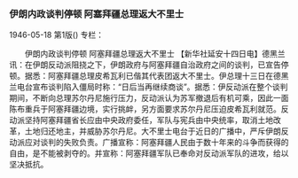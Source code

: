 ### 伊朗内政谈判停顿  阿塞拜疆总理返大不里士

1946-05-18
第1版()
专栏：

　　伊朗内政谈判停顿
    阿塞拜疆总理返大不里士
    【新华社延安十四日电】德黑兰讯：在伊朗反动派阻挠之下，伊朗政府与阿塞拜疆自治政府之间的谈判，已宣告停顿。据悉：阿塞拜疆总理皮希瓦利已偕其代表团返大不里士。伊总理十三日在德黑兰电台宣布谈判陷入僵局时称：“日后当再继续商谈”。据悉：伊反动派在整个谈判期间，不断向总理苏尔丹尼施行压力，反动派认为苏军撤退后有机可乘，因此一面陈布重兵于阿塞拜疆边境，实行挑衅，另方面要求苏尔丹尼压迫皮希瓦利就范。反动派坚持阿塞拜疆省长应由中央政府委任，军队与宪兵由中央统率，取消土地改革，土地归还地主，并威胁苏尔丹尼。大不里士电台于近日的广播中，严斥伊朗反动派应对谈判的失败负责。广播宣称：阿塞拜疆人民由于数十年来的斗争而获得的自由，是不能被剥夺的。并宣称：阿塞拜疆军队已奉命对反动派军队的进攻，给以坚决抵抗。
